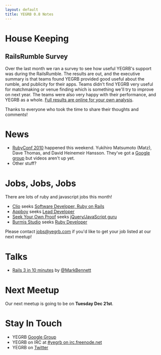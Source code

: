 ```yaml
---
layout: default
title: YEGRB 0.8 Notes
---
```


House Keeping
=============

RailsRumble Survey
--------------------

Over the last month we ran a survey to see how useful YEGRB's support was during the RailsRumble.  The results are out, and the executive summary is that teams found YEGRB provided good useful about the rumble, and publicity for their apps.  Teams didn't find YEGRB very useful for matchmaking or venue finding which is something we'll try to improve on next year.  The teams were also very happy with their performance, and YEGRB as a whole.  [Full results are online for your own analysis](https://spreadsheets.google.com/ccc?key=0AixYdwrjR-5idENvODZQcmpmaWtVX1FKTHNPZnNtVVE&hl=en).

Thanks to everyone who took the time to share their thoughts and comments!



News
====

- [RubyConf 2010](http://www.rubyconf.org) happened this weekend.  Yukihiro Matsumoto (Matz), Dave Thomas, and David Heinemeir Hansson.  They've got a [Google group](http://groups.google.com/group/rubyconf-2010) but videos aren't up yet.
- Other stuff?



Jobs, Jobs, Jobs
=================

There are lots of ruby and javascript jobs this month!

- [Clio](http://www.goclio.com/) seeks [Software Developer, Ruby on Rails](http://jobs.37signals.com/jobs/7583)
- [Appboy](http://appboy.com/) seeks [Lead Developer](http://www.startuphire.com/search/details.php?job=106718)
- [Seek Your Own Proof](http://www.seekyourownproof.com/) seeks [jQuery/JavaScript guru](http://www.seekyourownproof.com/public/contact-us.aspx)
- [Burmis Studio](http://burmis.ca) seeks [Ruby Developer](http://www.burmis.ca/#contact)

Please contact jobs@yegrb.com if you'd like to get your job listed at our next meetup!



Talks
=====

* [Rails 3 in 10 minutes](http://vimeo.com/groups/69998/videos/16885241) by [@MarkBennett](http://twitter.com/MarkBennett)



Next Meetup
===========

Our next meetup is going to be on **Tuesday Dec 21st**.



Stay In Touch
==============

- YEGRB [Google Group](http://groups.google.com/group/yegrb)
- YEGRB on IRC at [#yegrb on irc.freenode.net](http://webchat.freenode.net/?randomnick=1&channels=yegrb&uio=d4)
- YEGRB on [Twitter](http://twitter.com/yegrb)
